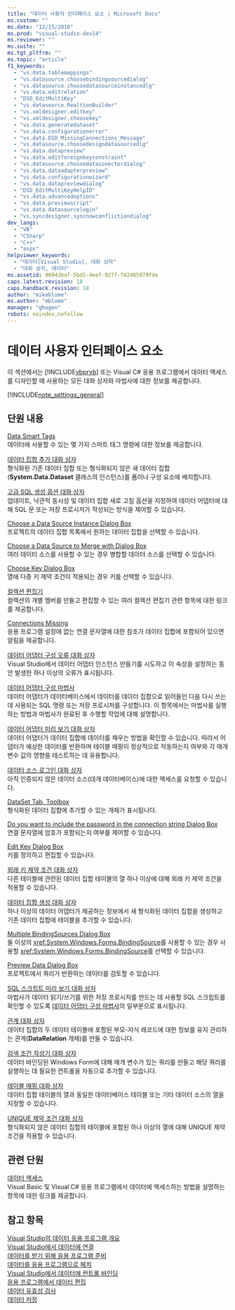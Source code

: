 ```yaml
---
title: "데이터 사용자 인터페이스 요소 | Microsoft Docs"
ms.custom: ""
ms.date: "12/15/2016"
ms.prod: "visual-studio-dev14"
ms.reviewer: ""
ms.suite: ""
ms.tgt_pltfrm: ""
ms.topic: "article"
f1_keywords: 
  - "vs.data.tablemappings"
  - "vs.datasource.choosebindingsourcedialog"
  - "vs.datasource.choosedatasourceinstancedlg"
  - "vs.data.editrelation"
  - "DSD_EditMultiKey"
  - "vs.datasource.RealtionBuilder"
  - "vs.xmldesigner.editkey"
  - "vs.xmldesigner.choosekey"
  - "vs.data.generatedataset"
  - "vs.data.configurationerror"
  - "vs.data.DSD_MissingConnections_Message"
  - "vs.datasource.choosedesigndatasourcedlg"
  - "vs.data.datapreview"
  - "vs.data.editforeignkeyconstraint"
  - "vs.datasource.choosedataconectordialog"
  - "vs.data.dataadapterpreview"
  - "vs.data.configurationwizard"
  - "vs.data.datapreviewdialog"
  - "DSD_EditMultiKeyHelpID"
  - "vs.data.advancedoptions"
  - "vs.data.previewscript"
  - "vs.data.datasourcelogin"
  - "vs.syncdesigner.syncnowconflictiondialog"
dev_langs: 
  - "VB"
  - "CSharp"
  - "C++"
  - "aspx"
helpviewer_keywords: 
  - "데이터[Visual Studio], 대화 상자"
  - "대화 상자, 데이터"
ms.assetid: 90943baf-5bd1-4eef-927f-f82485979fde
caps.latest.revision: 18
caps.handback.revision: 18
author: "mikeblome"
ms.author: "mblome"
manager: "ghogen"
robots: noindex,nofollow
---
```

# 데이터 사용자 인터페이스 요소
이 섹션에서는 [!INCLUDE[vbprvb](../code-quality/includes/vbprvb_md.md)] 또는 Visual C\# 응용 프로그램에서 데이터 액세스를 디자인할 때 사용하는 모든 대화 상자와 마법사에 대한 정보를 제공합니다.  
  
 [!INCLUDE[note_settings_general](../data-tools/includes/note_settings_general_md.md)]  
  
## 단원 내용  
 [Data Smart Tags](http://msdn.microsoft.com/ko-kr/1e0a848f-c57b-47ab-b884-eaaa40726f43)  
 데이터에 사용할 수 있는 몇 가지 스마트 태그 명령에 대한 정보를 제공합니다.  
  
 [데이터 집합 추가 대화 상자](http://msdn.microsoft.com/ko-kr/0e03c0ff-212b-4bfa-ac51-3c2adb71ead0)  
 형식화된 기존 데이터 집합 또는 형식화되지 않은 새 데이터 집합\(**System.Data.Dataset** 클래스의 인스턴스\)를 폼이나 구성 요소에 배치합니다.  
  
 [고급 SQL 생성 옵션 대화 상자](http://msdn.microsoft.com/ko-kr/41420450-1ff4-4a1a-b85b-6f6901538fef)  
 업데이트, 낙관적 동시성 및 데이터 집합 새로 고침 옵션을 지정하여 데이터 어댑터에 대해 SQL 문 또는 저장 프로시저가 작성되는 방식을 제어할 수 있습니다.  
  
 [Choose a Data Source Instance Dialog Box](http://msdn.microsoft.com/ko-kr/51c47f06-fdc5-453e-9178-0a5a2c5c9f34)  
 프로젝트의 데이터 집합 목록에서 원하는 데이터 집합을 선택할 수 있습니다.  
  
 [Choose a Data Source to Merge with Dialog Box](http://msdn.microsoft.com/ko-kr/accafff7-f6bd-481c-a121-fe8a76cd681d)  
 여러 데이터 소스를 사용할 수 있는 경우 병합할 데이터 소스를 선택할 수 있습니다.  
  
 [Choose Key Dialog Box](http://msdn.microsoft.com/ko-kr/4ddbfbb7-a80a-412a-b80d-291d86376ca3)  
 열에 다중 키 제약 조건이 적용되는 경우 키를 선택할 수 있습니다.  
  
 [컬렉션 편집기](../Topic/Collection%20Editors.md)  
 컬렉션의 개별 멤버를 만들고 편집할 수 있는 여러 컬렉션 편집기 관련 항목에 대한 링크를 제공합니다.  
  
 [Connections Missing](http://msdn.microsoft.com/ko-kr/bb9b2e12-7f76-4ee5-acbb-5d20116ee044)  
 응용 프로그램 설정에 없는 연결 문자열에 대한 참조가 데이터 집합에 포함되어 있으면 알림을 제공합니다.  
  
 [데이터 어댑터 구성 오류 대화 상자](http://msdn.microsoft.com/ko-kr/9ce65cd2-0c7d-4f51-8685-d68be5f3009b)  
 Visual Studio에서 데이터 어댑터 인스턴스 만들기를 시도하고 이 속성을 설정하는 동안 발생한 하나 이상의 오류가 표시됩니다.  
  
 [데이터 어댑터 구성 마법사](http://msdn.microsoft.com/ko-kr/efff90cb-0e4c-4eb3-87dc-65dd9d418809)  
 데이터 어댑터가 데이터베이스에서 데이터를 데이터 집합으로 읽어들인 다음 다시 쓰는 데 사용되는 SQL 명령 또는 저장 프로시저를 구성합니다.  이 항목에서는 마법사를 실행하는 방법과 마법사가 완료된 후 수행할 작업에 대해 설명합니다.  
  
 [데이터 어댑터 미리 보기 대화 상자](http://msdn.microsoft.com/ko-kr/1f614cd3-4530-457e-84af-00ccbaea08cc)  
 데이터 어댑터가 데이터 집합에 데이터를 채우는 방법을 확인할 수 있습니다. 따라서 어댑터가 예상한 데이터를 반환하며 테이블 매핑이 정상적으로 작동하는지 여부와 각 매개 변수 값의 영향을 테스트하는 데 유용합니다.  
  
 [데이터 소스 로그인 대화 상자](http://msdn.microsoft.com/ko-kr/6f2d9a57-53c3-4841-bd37-a3643eb68d2e)  
 아직 인증되지 않은 데이터 소스\(대개 데이터베이스\)에 대한 액세스를 요청할 수 있습니다.  
  
 [DataSet Tab, Toolbox](http://msdn.microsoft.com/ko-kr/fa5f2d6f-924d-4262-ba1b-e9e7f90e7764)  
 형식화된 데이터 집합에 추가할 수 있는 개체가 표시됩니다.  
  
 [Do you want to include the password in the connection string Dialog Box](http://msdn.microsoft.com/ko-kr/193696a7-5213-4396-8328-05ac2df6ee94)  
 연결 문자열에 암호가 포함되는지 여부를 제어할 수 있습니다.  
  
 [Edit Key Dialog Box](http://msdn.microsoft.com/ko-kr/f5c80e39-3a42-4284-b222-6ca009fd9675)  
 키를 정의하고 편집할 수 있습니다.  
  
 [외래 키 제약 조건 대화 상자](http://msdn.microsoft.com/ko-kr/45d15629-1f4d-40a7-8708-c9ddfebedc1e)  
 다른 테이블에 관련된 데이터 집합 테이블의 열 하나 이상에 대해 외래 키 제약 조건을 적용할 수 있습니다.  
  
 [데이터 집합 생성 대화 상자](http://msdn.microsoft.com/ko-kr/c0efdbaf-13b1-4ee8-ade6-f8a784126cdc)  
 하나 이상의 데이터 어댑터가 제공하는 정보에서 새 형식화된 데이터 집합을 생성하고 기존 데이터 집합에 테이블을 추가할 수 있습니다.  
  
 [Multiple BindingSources Dialog Box](http://msdn.microsoft.com/ko-kr/db76f70c-4fb5-479d-9b64-a67158d48f97)  
 둘 이상의 <xref:System.Windows.Forms.BindingSource>를 사용할 수 있는 경우 사용할 <xref:System.Windows.Forms.BindingSource>를 선택할 수 있습니다.  
  
 [Preview Data Dialog Box](http://msdn.microsoft.com/ko-kr/aa4f0d04-2695-4bb8-946d-54a97ae7287f)  
 프로젝트에서 쿼리가 반환하는 데이터를 검토할 수 있습니다.  
  
 [SQL 스크립트 미리 보기 대화 상자](http://msdn.microsoft.com/ko-kr/e9571e8b-821c-492d-9bc8-b44eba898bdd)  
 마법사가 데이터 읽기\/쓰기를 위한 저장 프로시저를 만드는 데 사용할 SQL 스크립트를 확인할 수 있도록 [데이터 어댑터 구성 마법사](http://msdn.microsoft.com/ko-kr/efff90cb-0e4c-4eb3-87dc-65dd9d418809)의 일부분으로 표시됩니다.  
  
 [관계 대화 상자](http://msdn.microsoft.com/ko-kr/ab8f4b0e-af4c-4725-a550-e2b2ebe43a02)  
 데이터 집합의 두 데이터 테이블에 포함된 부모\-자식 레코드에 대한 정보를 유지 관리하는 관계\(**DataRelation** 개체\)를 만들 수 있습니다.  
  
 [검색 조건 작성기 대화 상자](../Topic/Search%20Criteria%20Builder%20Dialog%20Box.md)  
 데이터 바인딩된 Windows Form에 대해 매개 변수가 있는 쿼리를 만들고 해당 쿼리를 실행하는 데 필요한 컨트롤을 자동으로 추가할 수 있습니다.  
  
 [테이블 매핑 대화 상자](http://msdn.microsoft.com/ko-kr/fb4cec1e-f3c8-4773-b409-c2de15293fea)  
 데이터 집합 테이블의 열과 동일한 데이터베이스 테이블 또는 기타 데이터 소스의 열을 지정할 수 있습니다.  
  
 [UNIQUE 제약 조건 대화 상자](http://msdn.microsoft.com/ko-kr/e71a60d7-fae2-4bd0-a1e8-43aae351707d)  
 형식화되지 않은 데이터 집합의 테이블에 포함된 하나 이상의 열에 대해 UNIQUE 제약 조건을 적용할 수 있습니다.  
  
## 관련 단원  
 [데이터 액세스](../data-tools/accessing-data-in-visual-studio.md)  
 Visual Basic 및 Visual C\# 응용 프로그램에서 데이터에 액세스하는 방법을 설명하는 항목에 대한 링크를 제공합니다.  
  
## 참고 항목  
 [Visual Studio의 데이터 응용 프로그램 개요](../data-tools/overview-of-data-applications-in-visual-studio.md)   
 [Visual Studio에서 데이터에 연결](../data-tools/connecting-to-data-in-visual-studio.md)   
 [데이터를 받기 위해 응용 프로그램 준비](../Topic/Preparing%20Your%20Application%20to%20Receive%20Data.md)   
 [데이터를 응용 프로그램으로 페치](../data-tools/fetching-data-into-your-application.md)   
 [Visual Studio에서 데이터에 컨트롤 바인딩](../data-tools/bind-controls-to-data-in-visual-studio.md)   
 [응용 프로그램에서 데이터 편집](../data-tools/editing-data-in-your-application.md)   
 [데이터 유효성 검사](../Topic/Validating%20Data.md)   
 [데이터 저장](../data-tools/saving-data.md)